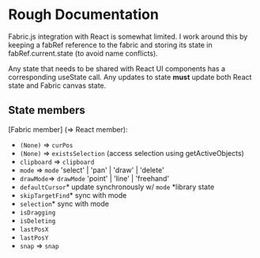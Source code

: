 # Rough Documentation

Fabric.js integration with React is somewhat limited. I work around this by keeping a fabRef reference to the fabric and storing its state in fabRef.current.state (to avoid name conflicts).

Any state that needs to be shared with React UI components has a corresponding useState call. Any updates to state **must** update both React state and Fabric canvas state.

## State members
[Fabric member] (=> React member):
- `(None)` => `curPos`
- `(None)` => `existsSelection`  (access selection using getActiveObjects)
- `clipboard` => `clipboard`
- `mode` => `mode` 'select' | 'pan' | 'draw' | 'delete'
- `drawMode`=> `drawMode` 'point' | 'line' | 'freehand'
- `defaultCursor`*  update synchronously w/ `mode` *library state
- `skipTargetFind`* sync with mode
- `selection`*    sync with mode
- `isDragging`
- `isDeleting`
- `lastPosX`
- `lastPosY`
- `snap` => `snap`
